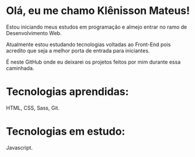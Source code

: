 # Olá, eu me chamo Klênisson Mateus!

Estou iniciando meus estudos em programação e almejo entrar no ramo de Desenvolvimento Web.

Atualmente estou estudando tecnologias voltadas ao Front-End pois acredito que seja a melhor porta de entrada para iniciantes.

É neste GitHub onde eu deixarei os projetos feitos por mim durante essa caminhada. 

# Tecnologias aprendidas:

HTML, CSS, Sass, Git.

# Tecnologias em estudo:

Javascript.
